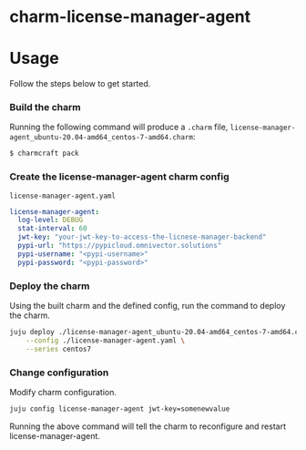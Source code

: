 # charm-license-manager-agent


# Usage
Follow the steps below to get started.

### Build the charm

Running the following command will produce a `.charm` file,
`license-manager-agent_ubuntu-20.04-amd64_centos-7-amd64.charm`:
```bash
$ charmcraft pack
```

### Create the license-manager-agent charm config

`license-manager-agent.yaml`

```yaml
license-manager-agent:
  log-level: DEBUG
  stat-interval: 60
  jwt-key: "your-jwt-key-to-access-the-licnese-manager-backend"
  pypi-url: "https://pypicloud.omnivector.solutions"
  pypi-username: "<pypi-username>"
  pypi-password: "<pypi-password>"
```

### Deploy the charm
Using the built charm and the defined config, run the command to deploy the charm.
```bash
juju deploy ./license-manager-agent_ubuntu-20.04-amd64_centos-7-amd64.charm \
    --config ./license-manager-agent.yaml \
    --series centos7
```

### Change configuration
Modify charm configuration.
```bash
juju config license-manager-agent jwt-key=somenewvalue
```
Running the above command will tell the charm to reconfigure and restart license-manager-agent.

